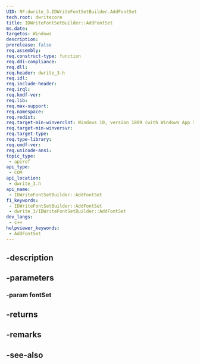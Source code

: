 ```yaml
---
UID: NF:dwrite_3.IDWriteFontSetBuilder.AddFontSet
tech.root: dwritecore
title: IDWriteFontSetBuilder::AddFontSet
ms.date: 
targetos: Windows
description: 
prerelease: false
req.assembly: 
req.construct-type: function
req.ddi-compliance: 
req.dll: 
req.header: dwrite_3.h
req.idl: 
req.include-header: 
req.irql: 
req.kmdf-ver: 
req.lib: 
req.max-support: 
req.namespace: 
req.redist: 
req.target-min-winverclnt: Windows 10, version 1809 (with Windows App SDK 0.5 or later)
req.target-min-winversvr: 
req.target-type: 
req.type-library: 
req.umdf-ver: 
req.unicode-ansi: 
topic_type:
 - apiref
api_type:
 - COM
api_location:
 - dwrite_3.h
api_name:
 - IDWriteFontSetBuilder::AddFontSet
f1_keywords:
 - IDWriteFontSetBuilder::AddFontSet
 - dwrite_3/IDWriteFontSetBuilder::AddFontSet
dev_langs:
 - c++
helpviewer_keywords:
 - AddFontSet
---
```


## -description

## -parameters

### -param fontSet

## -returns

## -remarks

## -see-also

